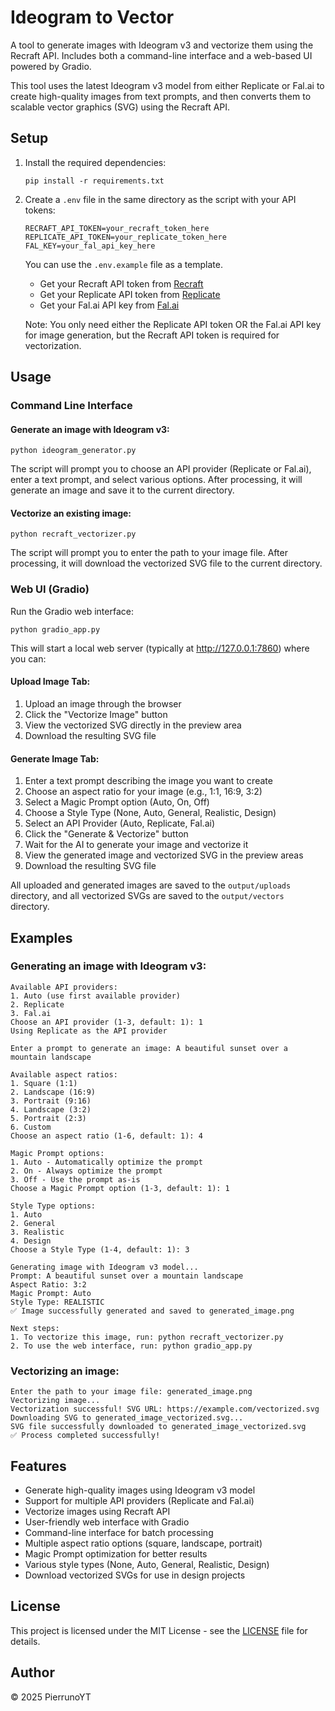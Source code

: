 # Ideogram to Vector

A tool to generate images with Ideogram v3 and vectorize them using the Recraft API. Includes both a command-line interface and a web-based UI powered by Gradio.

This tool uses the latest Ideogram v3 model from either Replicate or Fal.ai to create high-quality images from text prompts, and then converts them to scalable vector graphics (SVG) using the Recraft API.

## Setup

1. Install the required dependencies:
   ```
   pip install -r requirements.txt
   ```

2. Create a `.env` file in the same directory as the script with your API tokens:
   ```
   RECRAFT_API_TOKEN=your_recraft_token_here
   REPLICATE_API_TOKEN=your_replicate_token_here
   FAL_KEY=your_fal_api_key_here
   ```
   You can use the `.env.example` file as a template.

   - Get your Recraft API token from [Recraft](https://recraft.ai)
   - Get your Replicate API token from [Replicate](https://replicate.com/account/api-tokens)
   - Get your Fal.ai API key from [Fal.ai](https://fal.ai/dashboard/keys)

   Note: You only need either the Replicate API token OR the Fal.ai API key for image generation, but the Recraft API token is required for vectorization.

## Usage

### Command Line Interface

#### Generate an image with Ideogram v3:
```
python ideogram_generator.py
```

The script will prompt you to choose an API provider (Replicate or Fal.ai), enter a text prompt, and select various options. After processing, it will generate an image and save it to the current directory.

#### Vectorize an existing image:
```
python recraft_vectorizer.py
```

The script will prompt you to enter the path to your image file. After processing, it will download the vectorized SVG file to the current directory.

### Web UI (Gradio)

Run the Gradio web interface:
```
python gradio_app.py
```

This will start a local web server (typically at http://127.0.0.1:7860) where you can:

#### Upload Image Tab:
1. Upload an image through the browser
2. Click the "Vectorize Image" button
3. View the vectorized SVG directly in the preview area
4. Download the resulting SVG file

#### Generate Image Tab:
1. Enter a text prompt describing the image you want to create
2. Choose an aspect ratio for your image (e.g., 1:1, 16:9, 3:2)
3. Select a Magic Prompt option (Auto, On, Off)
4. Choose a Style Type (None, Auto, General, Realistic, Design)
5. Select an API Provider (Auto, Replicate, Fal.ai)
6. Click the "Generate & Vectorize" button
7. Wait for the AI to generate your image and vectorize it
8. View the generated image and vectorized SVG in the preview areas
9. Download the resulting SVG file

All uploaded and generated images are saved to the `output/uploads` directory, and all vectorized SVGs are saved to the `output/vectors` directory.

## Examples

### Generating an image with Ideogram v3:
```
Available API providers:
1. Auto (use first available provider)
2. Replicate
3. Fal.ai
Choose an API provider (1-3, default: 1): 1
Using Replicate as the API provider

Enter a prompt to generate an image: A beautiful sunset over a mountain landscape

Available aspect ratios:
1. Square (1:1)
2. Landscape (16:9)
3. Portrait (9:16)
4. Landscape (3:2)
5. Portrait (2:3)
6. Custom
Choose an aspect ratio (1-6, default: 1): 4

Magic Prompt options:
1. Auto - Automatically optimize the prompt
2. On - Always optimize the prompt
3. Off - Use the prompt as-is
Choose a Magic Prompt option (1-3, default: 1): 1

Style Type options:
1. Auto
2. General
3. Realistic
4. Design
Choose a Style Type (1-4, default: 1): 3

Generating image with Ideogram v3 model...
Prompt: A beautiful sunset over a mountain landscape
Aspect Ratio: 3:2
Magic Prompt: Auto
Style Type: REALISTIC
✅ Image successfully generated and saved to generated_image.png

Next steps:
1. To vectorize this image, run: python recraft_vectorizer.py
2. To use the web interface, run: python gradio_app.py
```

### Vectorizing an image:
```
Enter the path to your image file: generated_image.png
Vectorizing image...
Vectorization successful! SVG URL: https://example.com/vectorized.svg
Downloading SVG to generated_image_vectorized.svg...
SVG file successfully downloaded to generated_image_vectorized.svg
✅ Process completed successfully!
```

## Features

- Generate high-quality images using Ideogram v3 model
- Support for multiple API providers (Replicate and Fal.ai)
- Vectorize images using Recraft API
- User-friendly web interface with Gradio
- Command-line interface for batch processing
- Multiple aspect ratio options (square, landscape, portrait)
- Magic Prompt optimization for better results
- Various style types (None, Auto, General, Realistic, Design)
- Download vectorized SVGs for use in design projects

## License

This project is licensed under the MIT License - see the [LICENSE](LICENSE) file for details.

## Author

© 2025 PierrunoYT
